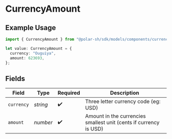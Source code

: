 # CurrencyAmount

## Example Usage

```typescript
import { CurrencyAmount } from "@polar-sh/sdk/models/components/currencyamount.js";

let value: CurrencyAmount = {
  currency: "Ouguiya",
  amount: 623693,
};
```

## Fields

| Field                                                             | Type                                                              | Required                                                          | Description                                                       |
| ----------------------------------------------------------------- | ----------------------------------------------------------------- | ----------------------------------------------------------------- | ----------------------------------------------------------------- |
| `currency`                                                        | *string*                                                          | :heavy_check_mark:                                                | Three letter currency code (eg: USD)                              |
| `amount`                                                          | *number*                                                          | :heavy_check_mark:                                                | Amount in the currencies smallest unit (cents if currency is USD) |